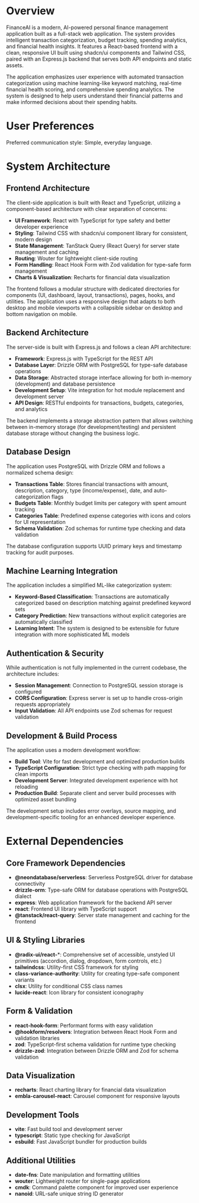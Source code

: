 # Overview

FinanceAI is a modern, AI-powered personal finance management application built as a full-stack web application. The system provides intelligent transaction categorization, budget tracking, spending analytics, and financial health insights. It features a React-based frontend with a clean, responsive UI built using shadcn/ui components and Tailwind CSS, paired with an Express.js backend that serves both API endpoints and static assets.

The application emphasizes user experience with automated transaction categorization using machine learning-like keyword matching, real-time financial health scoring, and comprehensive spending analytics. The system is designed to help users understand their financial patterns and make informed decisions about their spending habits.

# User Preferences

Preferred communication style: Simple, everyday language.

# System Architecture

## Frontend Architecture

The client-side application is built with React and TypeScript, utilizing a component-based architecture with clear separation of concerns:

- **UI Framework**: React with TypeScript for type safety and better developer experience
- **Styling**: Tailwind CSS with shadcn/ui component library for consistent, modern design
- **State Management**: TanStack Query (React Query) for server state management and caching
- **Routing**: Wouter for lightweight client-side routing
- **Form Handling**: React Hook Form with Zod validation for type-safe form management
- **Charts & Visualization**: Recharts for financial data visualization

The frontend follows a modular structure with dedicated directories for components (UI, dashboard, layout, transactions), pages, hooks, and utilities. The application uses a responsive design that adapts to both desktop and mobile viewports with a collapsible sidebar on desktop and bottom navigation on mobile.

## Backend Architecture

The server-side is built with Express.js and follows a clean API architecture:

- **Framework**: Express.js with TypeScript for the REST API
- **Database Layer**: Drizzle ORM with PostgreSQL for type-safe database operations
- **Data Storage**: Abstracted storage interface allowing for both in-memory (development) and database persistence
- **Development Setup**: Vite integration for hot module replacement and development server
- **API Design**: RESTful endpoints for transactions, budgets, categories, and analytics

The backend implements a storage abstraction pattern that allows switching between in-memory storage (for development/testing) and persistent database storage without changing the business logic.

## Database Design

The application uses PostgreSQL with Drizzle ORM and follows a normalized schema design:

- **Transactions Table**: Stores financial transactions with amount, description, category, type (income/expense), date, and auto-categorization flags
- **Budgets Table**: Monthly budget limits per category with spent amount tracking
- **Categories Table**: Predefined expense categories with icons and colors for UI representation
- **Schema Validation**: Zod schemas for runtime type checking and data validation

The database configuration supports UUID primary keys and timestamp tracking for audit purposes.

## Machine Learning Integration

The application includes a simplified ML-like categorization system:

- **Keyword-Based Classification**: Transactions are automatically categorized based on description matching against predefined keyword sets
- **Category Prediction**: New transactions without explicit categories are automatically classified
- **Learning Intent**: The system is designed to be extensible for future integration with more sophisticated ML models

## Authentication & Security

While authentication is not fully implemented in the current codebase, the architecture includes:

- **Session Management**: Connection to PostgreSQL session storage is configured
- **CORS Configuration**: Express server is set up to handle cross-origin requests appropriately
- **Input Validation**: All API endpoints use Zod schemas for request validation

## Development & Build Process

The application uses a modern development workflow:

- **Build Tool**: Vite for fast development and optimized production builds
- **TypeScript Configuration**: Strict type checking with path mapping for clean imports
- **Development Server**: Integrated development experience with hot reloading
- **Production Build**: Separate client and server build processes with optimized asset bundling

The development setup includes error overlays, source mapping, and development-specific tooling for an enhanced developer experience.

# External Dependencies

## Core Framework Dependencies

- **@neondatabase/serverless**: Serverless PostgreSQL driver for database connectivity
- **drizzle-orm**: Type-safe ORM for database operations with PostgreSQL dialect
- **express**: Web application framework for the backend API server
- **react**: Frontend UI library with TypeScript support
- **@tanstack/react-query**: Server state management and caching for the frontend

## UI & Styling Libraries

- **@radix-ui/react-***: Comprehensive set of accessible, unstyled UI primitives (accordion, dialog, dropdown, form controls, etc.)
- **tailwindcss**: Utility-first CSS framework for styling
- **class-variance-authority**: Utility for creating type-safe component variants
- **clsx**: Utility for conditional CSS class names
- **lucide-react**: Icon library for consistent iconography

## Form & Validation

- **react-hook-form**: Performant forms with easy validation
- **@hookform/resolvers**: Integration between React Hook Form and validation libraries
- **zod**: TypeScript-first schema validation for runtime type checking
- **drizzle-zod**: Integration between Drizzle ORM and Zod for schema validation

## Data Visualization

- **recharts**: React charting library for financial data visualization
- **embla-carousel-react**: Carousel component for responsive layouts

## Development Tools

- **vite**: Fast build tool and development server
- **typescript**: Static type checking for JavaScript
- **esbuild**: Fast JavaScript bundler for production builds

## Additional Utilities

- **date-fns**: Date manipulation and formatting utilities
- **wouter**: Lightweight router for single-page applications
- **cmdk**: Command palette component for improved user experience
- **nanoid**: URL-safe unique string ID generator